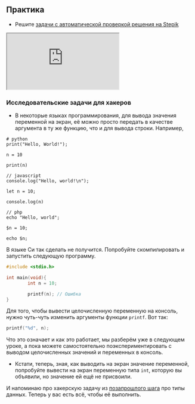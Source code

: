 ## Практика

- Решите [задачи с автоматической проверкой решения на Stepik](https://stepik.org/lesson/38673/step/1)

<div class="lessonStepikBlock">
    <iframe src="https://stepik.org/lesson/38673/step/1"></iframe>
</div>

### Исследовательские задачи для хакеров

- В некоторые языках программирования, для вывода значения переменной на экран, её можно просто передать в качестве аргумента в ту же функцию, что и для вывода строки. Например, 

```
# python
print("Hello, World!");

n = 10 

print(n)
```

```
// javascript
console.log("Hello, world!\n");

let n = 10;

console.log(n)
```

```
// php
echo "Hello, world";

$n = 10;

echo $n;
```

В языке Си так сделать не получится. Попробуйте скомпилировать и запустить следующую программу.
```c
#include <stdio.h>

int main(void){
        int n = 10;

        printf(n); // Ошибка
}
```

Для того, чтобы вывести целочисленную переменную на консоль, нужно чуть-чуть изменить аргументы функции `printf`. Вот так:
```c
printf("%d", n);
```

Что это означает и как это работает, мы разберём уже в следующем уроке, а пока можете самостоятельно поэкспериментировать с выводом целочисленных значений и переменных в консоль. 

- Кстати, теперь, зная, как выводить на экран значение переменной, попробуйте вывести на экран переменную типа `int`, которую вы объявили, но значение ей ещё не присвоили.

И напоминаю про хакерскую задачу из [позапрошлого шага](../2/tipy_dannyh) про типы данных. Теперь у вас есть всё, чтобы её выполнить. 